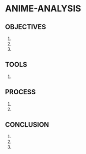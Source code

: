 # ANIME-ANALYSIS





## OBJECTIVES

1) 
2) 
3) 

## TOOLS

1) 

## PROCESS

1) 
2) 
   
## CONCLUSION

1) 
2) 
3)
